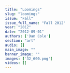 ```yaml
---
title: "Loomings"
slug: "loomings"
issue: "Fall"
issue_full_name: "Fall 2012"
year: "2012"
date: "2012-09-01"
authors: ['Dan Cole']
section: "art"
audio: []
main_image: ""
banner_image: ""
images: ['32_600.png']
videos: []
---
```

